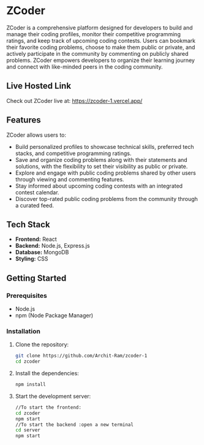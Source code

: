 
# ZCoder

ZCoder is a comprehensive platform designed for developers to build and manage their coding profiles, monitor their competitive programming ratings, and keep track of upcoming coding contests. Users can bookmark their favorite coding problems, choose to make them public or private, and actively participate in the community by commenting on publicly shared problems. ZCoder empowers developers to organize their learning journey and connect with like-minded peers in the coding community.
## Live Hosted Link
Check out ZCoder live at: https://zcoder-1.vercel.app/

## Features

ZCoder allows users to:
- Build personalized profiles to showcase technical skills, preferred tech stacks, and competitive programming ratings.
- Save and organize coding problems along with their statements and solutions, with the flexibility to set their visibility as public or private.
- Explore and engage with public coding problems shared by other users through viewing and commenting features.
- Stay informed about upcoming coding contests with an integrated contest calendar.
- Discover top-rated public coding problems from the community through a curated feed.
## Tech Stack

- **Frontend:** React
- **Backend:** Node.js, Express.js
- **Database:** MongoDB 
- **Styling:** CSS

## Getting Started

### Prerequisites

- Node.js
- npm (Node Package Manager)

### Installation

1. Clone the repository:

   ```sh
   git clone https://github.com/Archit-Ram/zcoder-1
   cd zcoder
   
2. Install the dependencies:
   ```sh
   npm install
   
3. Start the development server:
    ```sh
    //To start the frontend:
    cd zcoder
    npm start
    //To start the backend :open a new terminal
    cd server
    npm start
  
